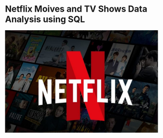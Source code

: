 # Netflix Moives and TV Shows Data Analysis using SQL
![Netflix Logo](https://github.com/edwin14631/netflix_project_analysis/blob/main/logo.png)
